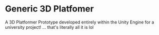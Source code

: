 # Generic 3D Platfomer
A 3D Platformer Prototype developed entirely within the Unity Engine for a university project!
... that's literally all it is lol
